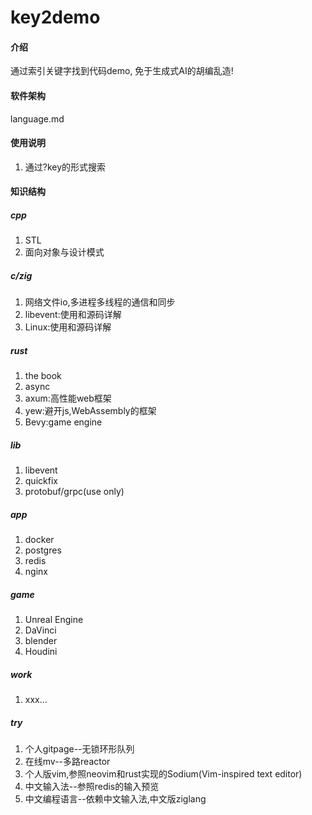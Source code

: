# key2demo

#### 介绍
通过索引关键字找到代码demo, 免于生成式AI的胡编乱造!

#### 软件架构
language.md

#### 使用说明
1. 通过?key的形式搜索

#### 知识结构
##### cpp
1. STL
2. 面向对象与设计模式

##### c/zig
1. 网络文件io,多进程多线程的通信和同步
2. libevent:使用和源码详解
3. Linux:使用和源码详解

##### rust
1. the book
2. async
3. axum:高性能web框架
4. yew:避开js,WebAssembly的框架
4. Bevy:game engine

##### lib
1. libevent
2. quickfix
3. protobuf/grpc(use only)

##### app
1. docker
2. postgres
3. redis
4. nginx

##### game
1. Unreal Engine
2. DaVinci
3. blender
4. Houdini

##### work
1. xxx...

##### try
1. 个人gitpage--无锁环形队列
2. 在线mv--多路reactor
3. 个人版vim,参照neovim和rust实现的Sodium(Vim-inspired text editor)
4. 中文输入法--参照redis的输入预览
5. 中文编程语言--依赖中文输入法,中文版ziglang

